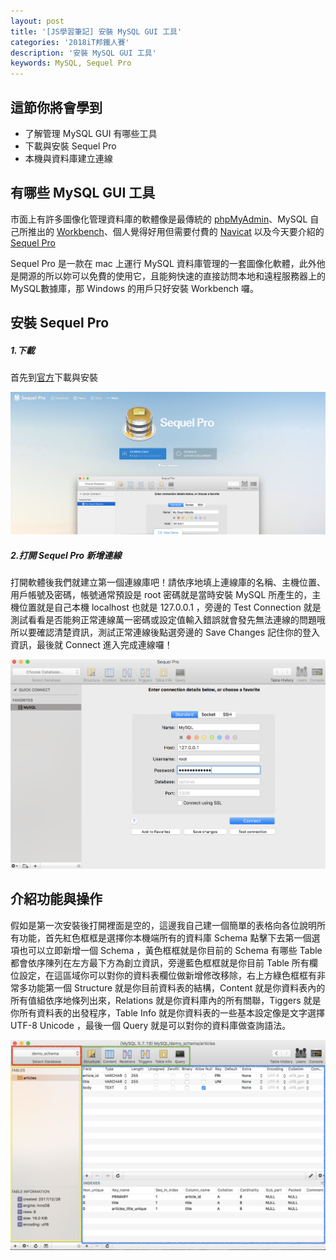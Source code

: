 ```yaml
---
layout: post
title: '[JS學習筆記] 安裝 MySQL GUI 工具'
categories: '2018iT邦鐵人賽'
description: '安裝 MySQL GUI 工具'
keywords: MySQL, Sequel Pro
---
```


## 這節你將會學到
- 了解管理 MySQL GUI 有哪些工具
- 下載與安裝 Sequel Pro
- 本機與資料庫建立連線

## 有哪些 MySQL GUI 工具
市面上有許多圖像化管理資料庫的軟體像是最傳統的 [phpMyAdmin](https://www.phpmyadmin.net/)、MySQL 自己所推出的 [Workbench](https://dev.mysql.com/downloads/workbench/)、個人覺得好用但需要付費的 [Navicat](https://www.navicat.com/en/whatsnew) 以及今天要介紹的 [Sequel Pro](http://www.sequelpro.com/)

Sequel Pro 是一款在 mac 上運行 MySQL 資料庫管理的一套圖像化軟體，此外他是開源的所以妳可以免費的使用它，且能夠快速的直接訪問本地和遠程服務器上的MySQL數據庫，那 Windows 的用戶只好安裝 Workbench 囉。

## 安裝 Sequel Pro

##### 1.下載

首先到[官方](http://www.sequelpro.com/)下載與安裝

<img src="/images/posts/it2018/img1061228-1.png">

##### 2.打開 Sequel Pro 新增連線

打開軟體後我們就建立第一個連線庫吧！請依序地填上連線庫的名稱、主機位置、用戶帳號及密碼，帳號通常預設是 root 密碼就是當時安裝 MySQL 所產生的，主機位置就是自己本機 localhost 也就是 127.0.0.1 ，旁邊的 Test Connection 就是測試看看是否能夠正常連線萬一密碼或設定值輸入錯誤就會發先無法連線的問題哦所以要確認清楚資訊，測試正常連線後點選旁邊的 Save Changes 記住你的登入資訊，最後就 Connect 進入完成連線囉！

<img src="/images/posts/it2018/img1061228-2.png">

## 介紹功能與操作

假如是第一次安裝後打開裡面是空的，這邊我自己建一個簡單的表格向各位說明所有功能，首先紅色框框是選擇你本機端所有的資料庫 Schema 點擊下去第一個選項也可以立即新增一個 Schema ，黃色框框就是你目前的 Schema 有哪些 Table 都會依序陳列在左方最下方為創立資訊，旁邊藍色框框就是你目前 Table 所有欄位設定，在這區域你可以對你的資料表欄位做新增修改移除，右上方綠色框框有非常多功能第一個 Structure 就是你目前資料表的結構，Content 就是你資料表內的所有值組依序地條列出來，Relations 就是你資料庫內的所有關聯，Tiggers 就是你所有資料表的出發程序，Table Info 就是你資料表的一些基本設定像是文字選擇 UTF-8 Unicode ，最後一個 Query 就是可以對你的資料庫做查詢語法。

<img src="/images/posts/it2018/img1061228-3.jpg">
